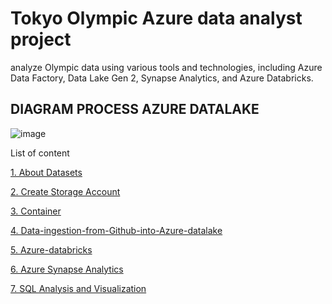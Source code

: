 # Tokyo Olympic Azure data analyst project

analyze Olympic data using various tools and technologies, including Azure Data Factory, Data Lake Gen 2, Synapse Analytics, and Azure Databricks.

## DIAGRAM PROCESS AZURE DATALAKE

![image](https://github.com/user-attachments/assets/a48da2bf-b7a7-45ee-8e23-b0b12652ae9b)

List of content

[1. About Datasets](https://github.com/deddyandri/tokyo-olympic-azure-data-analyst-project/wiki/1.-About-Datasets)  

[2. Create Storage Account](https://github.com/deddyandri/tokyo-olympic-azure-data-analyst-project/wiki/2.-Create-Storage-Account)

[3. Container](https://github.com/deddyandri/tokyo-olympic-azure-data-analyst-project/wiki/3.-Container)

[4. Data-ingestion-from-Github-into-Azure-datalake](https://github.com/deddyandri/tokyo-olympic-azure-data-analyst-project/wiki/4.-Data-ingestion-from-Github-into-Azure-datalake)

[5. Azure-databricks](https://github.com/deddyandri/tokyo-olympic-azure-data-analyst-project/wiki/5.-Azure-databricks)

[6. Azure Synapse Analytics](https://github.com/deddyandri/tokyo-olympic-azure-data-analyst-project/wiki/6.-Azure-Synapse-Analytic)

[7. SQL Analysis and Visualization](https://github.com/deddyandri/tokyo-olympic-azure-data-analyst-project/wiki/7.-SQL-Analysis-and-Visualization)
